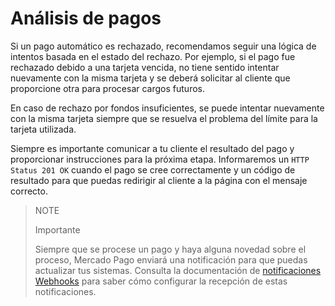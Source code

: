 # Análisis de pagos

Si un pago automático es rechazado, recomendamos seguir una lógica de intentos basada en el estado del rechazo. Por ejemplo, si el pago fue rechazado debido a una tarjeta vencida, no tiene sentido intentar nuevamente con la misma tarjeta y se deberá solicitar al cliente que proporcione otra para procesar cargos futuros.

En caso de rechazo por fondos insuficientes, se puede intentar nuevamente con la misma tarjeta siempre que se resuelva el problema del límite para la tarjeta utilizada.

Siempre es importante comunicar a tu cliente el resultado del pago y proporcionar instrucciones para la próxima etapa. Informaremos un `HTTP Status 201 OK` cuando el pago se cree correctamente y un código de resultado para que puedas redirigir al cliente a la página con el mensaje correcto.

> NOTE
>
> Importante
>
> Siempre que se procese un pago y haya alguna novedad sobre el proceso, Mercado Pago enviará una notificación para que puedas actualizar tus sistemas. Consulta la documentación de [notificaciones Webhooks](/developers/es/docs/your-integrations/notifications/webhooks) para saber cómo configurar la recepción de estas notificaciones.